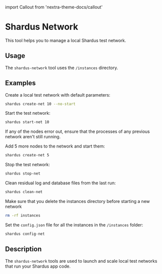 import Callout from 'nextra-theme-docs/callout'

# Shardus Network

This tool helps you to manage a local Shardus test network.

## Usage

The `shardus-network` tool uses the `/instances` directory.

## Examples

Create a local test network with default parameters:

```sh
shardus create-net 10 --no-start
```

Start the test network:

```sh
shardus start-net 10
```

<Callout emoji="⚠️" type="error">
If any of the nodes error out, ensure that the processes of any previous network aren't still running.
</Callout>

Add 5 more nodes to the network and start them:

```sh
shardus create-net 5
```

Stop the test network:

```sh
shardus stop-net
```

Clean residual log and database files from the last run:

```sh
shardus clean-net
```

<Callout emoji="💡" type="default">
Make sure that you delete the instances directory before starting a new network

```bash
rm -rf instances
```

</Callout>

Set the `config.json` file for all the instances in the `/instances` folder:

```sh
shardus config-net
```

## Description

The `shardus-network` tools are used to launch and scale local test networks that run your Shardus app code.
